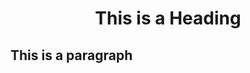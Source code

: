 <!DOCTYPE html>
<html>
<head>
<style>
h1 {
  text-align: center;
}

h2 {
  text-align: left;
}


</style>
</head>
<body>

<h1>This is a Heading</h1>
<h2>This is a paragraph</h2>



</body>
</html>

